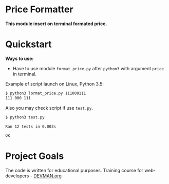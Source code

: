# Price Formatter

**This module insert on terminal formated price.**

# Quickstart
**Ways to use:**
- Have to use  module `format_price.py` after `python3` with argument `price` in terminal.

Example of script launch on Linux, Python 3.5:

```bash
$ python3 lormat_price.py 111000111
111 000 111

```
Also you may check script if use `test.py`.

```bash
$ python3 test.py

Ran 12 tests in 0.003s

OK

```


# Project Goals

The code is written for educational purposes. Training course for web-developers - [DEVMAN.org](https://devman.org)
